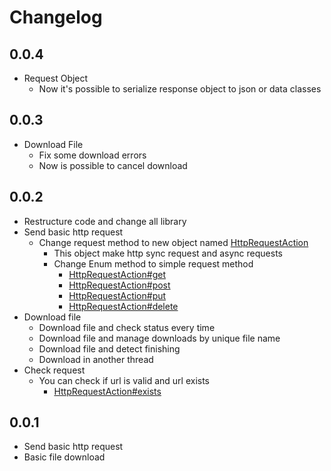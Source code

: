 # Changelog

## 0.0.4

- Request Object
	- Now it's possible to serialize response object to json or data classes

## 0.0.3

- Download File
	- Fix some download errors
	- Now is possible to cancel download

## 0.0.2

- Restructure code and change all library
- Send basic http request
	- Change request method to new object named [HttpRequestAction]()
		- This object make http sync request and async requests
		- Change Enum method to simple request method
			- [HttpRequestAction#get]()
			- [HttpRequestAction#post]()
			- [HttpRequestAction#put]()
			- [HttpRequestAction#delete]()
- Download file
	- Download file and check status every time
	- Download file and manage downloads by unique file name
	- Download file and detect finishing
	- Download in another thread
- Check request
	- You can check if url is valid and url exists
		- [HttpRequestAction#exists]()

## 0.0.1

- Send basic http request
- Basic file download
